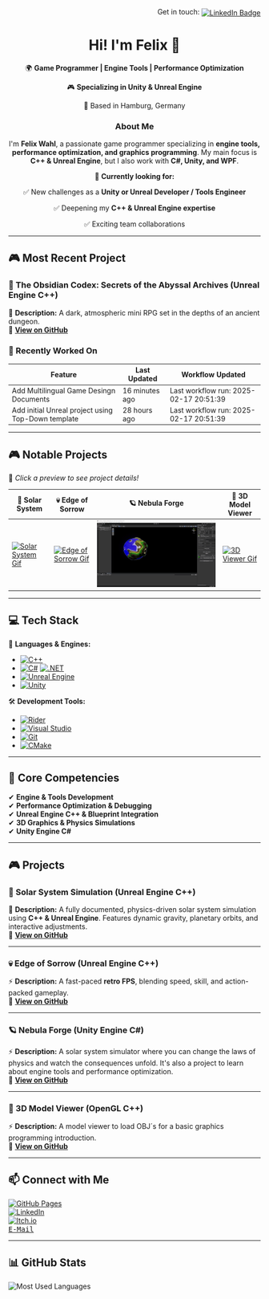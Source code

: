 <div align="right">
  Get in touch: 
  <a href="https://www.linkedin.com/in/felix-wahl-6763791b9/">
    <img src="https://custom-icon-badges.demolab.com/badge/LinkedIn-0A66C2?logo=linkedin-white&logoColor=fff" align="absmiddle" alt="LinkedIn Badge">
  </a>
</div>

<h1 align="center">Hi! I'm Felix 👋</h1> 
<p align="center">🌍 <b>Game Programmer | Engine Tools | Performance Optimization</b></p>
<p align="center">🎮 <b>Specializing in Unity & Unreal Engine</b></p>
<p align="center">📍 Based in Hamburg, Germany</p> 

<h3 align="center">About Me</h3>
<p align="center">I'm <b>Felix Wahl</b>, a passionate game programmer specializing in <b>engine tools, performance optimization, and graphics programming</b>. My main focus is <b>C++ & Unreal Engine</b>, but I also work with <b>C#, Unity, and WPF</b>.</p> 

<p align="center">🔭 <b>Currently looking for:</b></p> 
<p align="center">✅ New challenges as a <b>Unity or Unreal Developer / Tools Engineer</b></p> 
<p align="center">✅ Deepening my <b>C++ & Unreal Engine expertise</b></p> 
<p align="center">✅ Exciting team collaborations</p> 

---

## 🎮 Most Recent Project

### **🌌 The Obsidian Codex: Secrets of the Abyssal Archives (Unreal Engine C++)**  
📝 **Description:** A dark, atmospheric mini RPG set in the depths of an ancient dungeon.     
🔗 **[View on GitHub](https://github.com/goldbarth/TheObsidianCodex)**  

<!-- START_RECENTLY_WORKED_ON -->
### **🔄 Recently Worked On**

| Feature | Last Updated | Workflow Updated |
|---------|--------------|------------------|
| Add Multilingual Game Desingn Documents | 16 minutes ago | Last workflow run: 2025-02-17 20:51:39 |
| Add initial Unreal project using Top-Down template | 28 hours ago | Last workflow run: 2025-02-17 20:51:39 |
<!-- END_RECENTLY_WORKED_ON -->

---

## 🎮 Notable Projects   
🎥 *Click a preview to see project details!*  

| 🌌 Solar System | 💀 Edge of Sorrow | 🪐 Nebula Forge | 🧊 3D Model Viewer |
|------------------|----------------|--------------|------------------|
| [![Solar System Gif](./images/solar-system-camera-pan.gif)](#solar-system-simulation) | [![Edge of Sorrow Gif](./images/edge-of-sorrow-gameplay.gif)](#edge-of-sorrow) | [![Edge of Sorrow Gif](./images/nebula-forge-tool.gif)](#nebula-forge) | [![3D Viewer Gif](./images/3d-model-viewer-backpack.gif)](#3d-model-viewer) |

---

## 💻 Tech Stack  
🚀 **Languages & Engines:**  
- [![C++](https://img.shields.io/badge/C++-%2300599C.svg?logo=c%2B%2B&logoColor=white)](https://en.cppreference.com)  
- [![C#](https://custom-icon-badges.demolab.com/badge/C%23-%23239120.svg?logo=cshrp&logoColor=white)](https://learn.microsoft.com) [![.NET](https://img.shields.io/badge/.NET-512BD4?logo=dotnet&logoColor=fff)](https://dotnet.microsoft.com)  
- [![Unreal Engine](https://img.shields.io/badge/Unreal%20Engine-%23313131.svg?logo=unrealengine&logoColor=white)](https://www.unrealengine.com) 
- [![Unity](https://img.shields.io/badge/Unity-%23000000.svg?logo=unity&logoColor=white)](https://unity.com)  

🛠 **Development Tools:**  
- [![Rider](https://img.shields.io/badge/Rider-000?logo=rider&logoColor=fff)](https://www.jetbrains.com/rider)
- [![Visual Studio](https://custom-icon-badges.demolab.com/badge/Visual%20Studio-5C2D91.svg?&logo=visual-studio&logoColor=white)](https://visualstudio.microsoft.com/)  
- [![Git](https://img.shields.io/badge/Git-F05032?logo=git&logoColor=fff)](https://git-scm.com/)
- [![CMake](https://img.shields.io/badge/CMake-064F8C?style=for-the-badge&logo=cmake&logoColor=white)](https://cmake.org/)
---

## 🎯 Core Competencies  
✔ **Engine & Tools Development**  
✔ **Performance Optimization & Debugging**  
✔ **Unreal Engine C++ & Blueprint Integration**   
✔ **3D Graphics & Physics Simulations**   
✔ **Unity Engine C#**

---

## 🎮 Projects   

<a id="solar-system-simulation"></a>
### **🌌 Solar System Simulation (Unreal Engine C++)**  
📝 **Description:** A fully documented, physics-driven solar system simulation using **C++ & Unreal Engine**. Features dynamic gravity, planetary orbits, and interactive adjustments.  
🔗 **[View on GitHub](https://github.com/goldbarth/SolarSystem)**  

---

<a id="edge-of-sorrow"></a>
### **💀 Edge of Sorrow (Unreal Engine C++)**  
⚡ **Description:** A fast-paced **retro FPS**, blending speed, skill, and action-packed gameplay.  
🔗 **[View on GitHub](https://github.com/goldbarth/EdgeOfSorrow)**  

---

<a id="nebula-forge"></a>
### **🪐 Nebula Forge (Unity Engine C#)**
⚡ **Description:** A solar system simulator where you can change the laws of physics and watch the consequences unfold. It's also a project to learn about engine tools and performance optimization.   
🔗 **[View on GitHub](https://github.com/goldbarth/NebulaForge)**

---

<a id="3d-model-viewer"></a>
### **🧊 3D Model Viewer (OpenGL C++)**  
⚡ **Description:** A model viewer to load OBJ´s for a basic graphics programming introduction.   
🔗 **[View on GitHub](https://github.com/goldbarth/3DModelViewer)**

---

## 📫 Connect with Me  
[![GitHub Pages](https://img.shields.io/badge/GitHub%20Pages-121013?logo=github&logoColor=white)](https://goldbarth.github.io/Portfolio/#/)  
[![LinkedIn](https://custom-icon-badges.demolab.com/badge/LinkedIn-0A66C2?logo=linkedin-white&logoColor=fff)](https://www.linkedin.com/in/felix-wahl-6763791b9/)  
[![Itch.io](https://img.shields.io/badge/itch.io-%23FF0B34.svg?logo=Itch.io&logoColor=white)](https://goldbarth.itch.io/)  
[<kbd>E-Mail</kbd>](mailto:felix.wahl@live.de)  

---

## 📊 GitHub Stats  

![Most Used Languages](https://github-readme-stats.vercel.app/api/top-langs/?username=goldbarth&layout=compact&theme=radical)  
